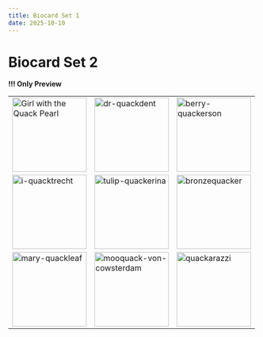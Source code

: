```yaml
---
title: Biocard Set 1
date: 2025-10-10
---
```


# Biocard Set 2

**!!! Only Preview**

<table>
  <tr>
    <td><a href="https://sems-duckies.github.io/ducks/girl-with-the-quack-pearl/"><img src="https://lh3.googleusercontent.com/pw/AP1GczOu1PrFhUDapYH9DMCwz_5dyseL8un7YmaDwQOCdrARSz0nlOMe-8_CjPRiLoaFSXDJpRrPgtYVHDtv6Gm0uf0xHcIOtPc69tlvFHjBoQDabpVVjN67mU1g7RE4wVy0hJeW8GgEW6XsPXyi51EchBx74w" width="150" alt="Girl with the Quack Pearl"></a></td>
    <td><a href="https://sems-duckies.github.io/ducks/dr-quackdent/"><img src="https://lh3.googleusercontent.com/pw/AP1GczNnxFcDj-5NWI8WL0qgyagNOGhZKTnCAKFJwk9TiZkbtL-0QEQs0HhODymVaaS37omTISTKj5l0ti5ZyNECWZZF3OppOjOF_MJ6jI-l5_JYa_EubSPM8dzGkzbvAgt5A8LWF4MY4LUdwdVXRfFFEpRtBA" width="150" alt="dr-quackdent"></a></td>
    <td><a href="https://sems-duckies.github.io/ducks/berry-quackerson/"><img src="https://lh3.googleusercontent.com/pw/AP1GczMCyGUCEcQmF5XJ920_j_KKuuEwun-V3033eeLj8ZyQxu2LHYU22K4RxiwZRxd-6bT3tAJqHiyuvIYd1zat2VE_y2Z_B3CAkznRixS_uIHxm2rSFXbCgxhFcEK1U3z8Nl4ldNRgsvrNFzuvS1eKaqK_aQ" width="150" alt="berry-quackerson"></a></td>
  </tr>
    <tr>
    <td><a href="https://sems-duckies.github.io/ducks/i-quacktrecht/"><img src="https://lh3.googleusercontent.com/pw/AP1GczMM6h2F4p3J5CPC9p_ou7d6KkC0QeTAc8Lgy79d4mro2N80josdesDVH-GCFR_qcPxszgdlxR1W5jDHWaMWomkBGzBfzvkaZVlqlbkhagwV9Dhq-MYHQOErWC_T6_JFhJpRZBdWh6T2kK5Lh_yy0udXbw" width="150" alt="i-quacktrecht"></a></td>
    <td><a href="https://sems-duckies.github.io/ducks/tulip-quackerina/"><img src="https://lh3.googleusercontent.com/pw/AP1GczPCC8irHQsT6ip1527Y2IBUuVgfaQciVwJRwrzRmjf__tPn-K63y9xZvH2BA6PCnugUinYUYcnqx-ES-X5ANfx0LiLEqhrCgWQAY68LHsvyOh7L5uaHVHJc-wkUaWPd85Lt9L2mqcx9Q_JK00WOUCUGgw" width="150" alt="tulip-quackerina"></a></td>
    <td><a href="https://sems-duckies.github.io/ducks/bronzequacker/"><img src="https://lh3.googleusercontent.com/pw/AP1GczPyydRf5fkp6WpS-EwaiFkLbRmo37HMFiYvBQoZl7VAVw37P5j5Kc5BCsbyMQDnzoGTRk_oAXCpnP8RHCLYdj-LPZLrn22319hpvvemqR6i0a1oaCuT796E4PQCpIlhR8yChWJLZ83BmnhJ_ZtwfOdhiQ" width="150" alt="bronzequacker"></a></td>
  </tr>
    </tr>
    <tr>
    <td><a href="https://sems-duckies.github.io/ducks/mary-quackleaf/"><img src="https://lh3.googleusercontent.com/pw/AP1GczM_B0JvXzW0Bqx7eExl7ciweMXWefc3CXyrYdRTTVulb5k4PISm14kUjpiG2fczbI0_tdcqK5Vtgju-4MmOPHTJFIVP4XJjAQUgosrfj85jhgDtoGf6rn7KB2EB9L7ol1QsPbhmXOQQ6Pbtte2xx_8D4w" width="150" alt="mary-quackleaf"></a></td>
    <td><a href="https://sems-duckies.github.io/ducks/mooquack-von-cowsterdam/"><img src="https://lh3.googleusercontent.com/pw/AP1GczOQd7H6293Wu-lD1YJcKTWePjL2TmfhC1QwqEu6KpeIW7A0SqnosYyClheeP3wQ5J2YepObScGGUjXgOqiyEy1uYyf8rIisIzARh9nLojWnrp6NPUtLmjejeXjNWLZyFHpB_OW8qn5crULX7MR6ScoRGg" width="150" alt="mooquack-von-cowsterdam"></a></td>
    <td><a href="https://sems-duckies.github.io/ducks/quackarazzi/"><img src="https://lh3.googleusercontent.com/pw/AP1GczPBAAbkAKsudQKZE9hGNzNxz255G4mgISNCF51Q9dPLLA0LK4mZjAXrXk-fp2KIXiRg7FR2W4CIpFavNd9QyOhdgV3lRYDXZJBMabYTZpOOhsuXg8-yLOG9m_addELsNQDdyJ5STA02a72hHF3WWLZwtA" width="150" alt="quackarazzi"></a></td>
  </tr>
</table>
